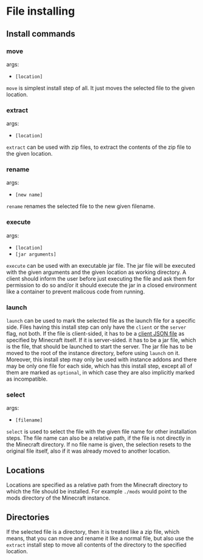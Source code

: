 # File installing

## Install commands

### move

args:

- `[location]`

`move` is simplest install step of all. It just moves the selected file to
the given location.

### extract

args:

- `[location]`

`extract` can be used with zip files, to extract the contents of the zip file
to the given location.

### rename

args:

- `[new name]`

`rename` renames the selected file to the new given filename.

### execute

args:

- `[location]`
- `[jar arguments]`

`execute` can be used with an executable jar file. The jar file will be executed with the given arguments and
the given location as working directory. A client should inform the user before just executing the file and
ask them for permission to do so and/or it should execute the jar in a closed environment like a container
to prevent malicous code from running.

### launch

`launch` can be used to mark the selected file as the launch file for a specific side. Files having this
install step can only have the `client` or the `server` flag, not both. If the file is client-sided, it
has to be a [client JSON file](https://minecraft.fandom.com/wiki/Client.json) as specified by Minecraft
itself. If it is server-sided. it has to be a jar file, which is the file, that should be launched to start
the server. The jar file has to be moved to the root of the instance directory, before using `launch` on it.
Moreover, this install step may only be used with instance addons and there may be only one file for each
side, which has this install step, except all of them are marked as `optional`, in which case they are also
implicitly marked as incompatible.

### select

args:

- `[filename]`

`select` is used to select the file with the given file name for other installation steps.
The file name can also be a relative path, if the file is not directly in the Minecraft directory.
If no file name is given, the selection resets to the original file itself, also if it was already moved to another location.

## Locations

Locations are specified as a relative path from the Minecraft directory to which the file should be installed.
For example `./mods` would point to the mods directory of the Minecraft instance.

## Directories

If the selected file is a directory, then it is treated like a zip file, which means, that you can move and
rename it like a normal file, but also use the `extract` install step to move all contents of the directory
to the specified location.
